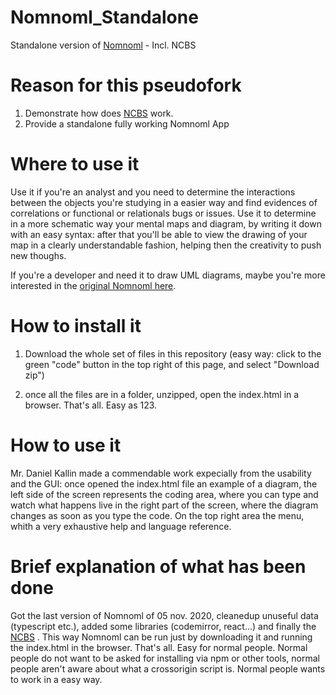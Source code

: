 # Nomnoml_Standalone
Standalone version of [Nomnoml](https://github.com/skanaar/nomnoml) - Incl. NCBS

# Reason for this pseudofork
1. Demonstrate how does [NCBS](https://github.com/trincio/NCBS) work.
2. Provide a standalone fully working Nomnoml App

# Where to use it
Use it if you're an analyst and you need to determine the interactions between the objects you're studying in a easier way and find evidences of correlations or functional or relationals bugs or issues.
Use it to determine in a more schematic way your mental maps and diagram, by writing it down with an easy syntax: after that you'll be able to view the drawing of your map in a clearly understandable fashion, helping then the creativity to push new thoughs.


If you're a developer and need it to draw UML diagrams, maybe you're more interested in the   [original Nomnoml here](https://github.com/skanaar/nomnoml).

# How to install it
1. Download the whole set of files in this repository (easy way: click to the green "code" button in the top right of this page, and select "Download zip")

2. once all the files are in a folder, unzipped, open the index.html in a browser. That's all. Easy as 123.


# How to use it
Mr. Daniel Kallin made a commendable work expecially from the usability and the GUI: once opened the index.html file an example of a diagram, the left side of the screen represents the coding area, where you can type and watch what happens live in the right part of the screen, where the diagram changes as soon as you type the code. On the top right area the menu, whith a very exhaustive help and language reference.

# Brief explanation of what has been done
Got the last version of Nomnoml of 05 nov. 2020, cleanedup unuseful data (typescript etc.), added some libraries (codemirror, react...) and finally the [NCBS](https://github.com/trincio/NCBS) . This way Nomnoml can be run just by downloading it and running the index.html in the browser. That's all. Easy for normal people. Normal people do not want to be asked for installing via npm or other tools, normal people aren't aware about what a crossorigin script is. Normal people wants to work in a easy way.